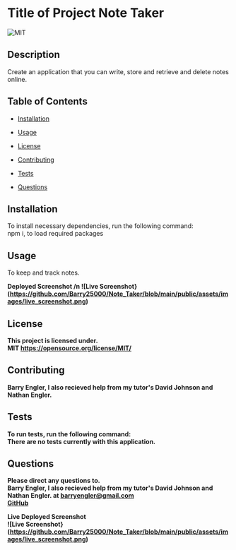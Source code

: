 # Title of Project Note Taker

![MIT](https://img.shields.io/badge/license-MIT-green)

## Description

Create an application that you can write, store and retrieve and delete notes online.

## Table of Contents

- [Installation](#installation)

- [Usage](#usage)

- [License](#license)

- [Contributing](#contributing)

- [Tests](#tests)

- [Questions](#questions)

## Installation

To install necessary dependencies, run the following command: <br>
npm i, to load required packages

## Usage

To keep and track notes.

<b>Deployed Screenshot<b> /n
![Live Screenshot}(https://github.com/Barry25000/Note_Taker/blob/main/public/assets/images/live_screenshot.png)

## License

This project is licensed under. <br>
MIT
https://opensource.org/license/MIT/

## Contributing

Barry Engler, I also recieved help from my tutor's David Johnson and Nathan Engler.

## Tests

To run tests, run the following command: <br>
There are no tests currently with this application.

## Questions

Please direct any questions to.<br>
Barry Engler, I also recieved help from my tutor's David Johnson and Nathan Engler. at barryengler@gmail.com <br>
[GitHub](https://github.com/Barry25000)


Live Deployed Screenshot<br>
![Live Screenshot}(https://github.com/Barry25000/Note_Taker/blob/main/public/assets/images/live_screenshot.png)
